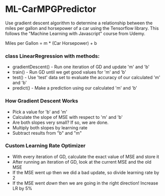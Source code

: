 # ML-CarMPGPredictor

Use gradient descent algorithm to determine a relationship between the miles per gallon and horsepower of a car using the Tensorflow library. This follows the "Machine Learning with Javascript" course from Udemy.

Miles per Gallon = m \* (Car Horsepower) + b

### class LinearRegression with methods:

- gradientDescent() - Run one iteration of GD and update 'm' and 'b'
- train() - Run GD until we get good values for 'm' and 'b'
- test() - Use 'test' data set to evaluate the accuracy of our calculated 'm' and 'b'
- predict() - Make a prediction using our calculated 'm' and 'b'

### How Gradient Descent Works

- Pick a value for 'b' and 'm'
- Calculate the slope of MSE with respect to 'm' and 'b'
- Are both slopes very small? If so, we are done.
- Multiply both slopes by learning rate
- Subtract results from "b" and "m"

### Custom Learning Rate Optimizer

- With every iteration of GD, calculate the exact value of MSE and store it
- After running an iteration of GD, look at the current MSE and the old MSE
- If the MSE went _up_ then we did a bad update, so divide learning rate by 2
- If the MSE went _down_ then we are going in the right direction! Increase LR by 5%
